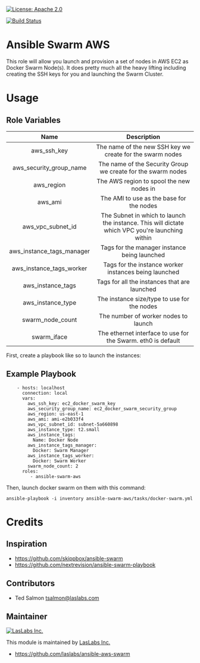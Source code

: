 [![License: Apache 2.0](https://img.shields.io/badge/license-Apache--2.0-blue.svg)](https://www.apache.org/licenses/LICENSE-2.0.html)

[![Build Status](https://travis-ci.org/LasLabs/ansible-swarm-aws.svg?branch=master)](https://travis-ci.org/LasLabs/ansible-swarm-aws)

Ansible Swarm AWS
=================

This role will allow you launch and provision a set of nodes in AWS EC2 as
Docker Swarm Node(s). It does pretty much all the heavy lifting including creating
the SSH keys for you and launching the Swarm Cluster.

Usage
=====

Role Variables
--------------
| Name | Description |
| :--: | :---------: |
| aws_ssh_key | The name of the new SSH key we create for the swarm nodes |
| aws_security_group_name | The name of the Security Group we create for the swarm nodes |
| aws_region | The AWS region to spool the new nodes in |
| aws_ami | The AMI to use as the base for the nodes |
| aws_vpc_subnet_id | The Subnet in which to launch the instance. This will dictate which VPC you're launching within |
| aws_instance_tags_manager | Tags for the manager instance being launched |
| aws_instance_tags_worker | Tags for the instance worker instances being launched |
| aws_instance_tags | Tags for all the instances that are launched |
| aws_instance_type | The instance size/type to use for the nodes |
| swarm_node_count | The number of worker nodes to launch |
| swarm_iface | The ethernet interface to use for the Swarm. eth0 is default |

First, create a playbook like so to launch the instances:

Example Playbook
----------------

```
    - hosts: localhost
      connection: local
      vars:
        aws_ssh_key: ec2_docker_swarm_key
        aws_security_group_name: ec2_docker_swarm_security_group
        aws_region: us-east-1
        aws_ami: ami-e2b033f4
        aws_vpc_subnet_id: subnet-5a660898
        aws_instance_type: t2.small
        aws_instance_tags:
          Name: Docker Node
        aws_instance_tags_manager:
          Docker: Swarm Manager
        aws_instance_tags_worker:
          Docker: Swarm Worker
        swarm_node_count: 2
      roles:
         - ansible-swarm-aws
```

Then, launch docker swarm on them with this command:
```
ansible-playbook -i inventory ansible-swarm-aws/tasks/docker-swarm.yml
```

Credits
=======

Inspiration
-----------
* https://github.com/skippbox/ansible-swarm
* https://github.com/nextrevision/ansible-swarm-playbook

Contributors
------------

* Ted Salmon <tsalmon@laslabs.com>

Maintainer
----------

[![LasLabs Inc.](https://laslabs.com/logo.png)](https://laslabs.com)

This module is maintained by [LasLabs Inc.](https://laslabs.com)

* https://github.com/laslabs/ansible-aws-swarm
